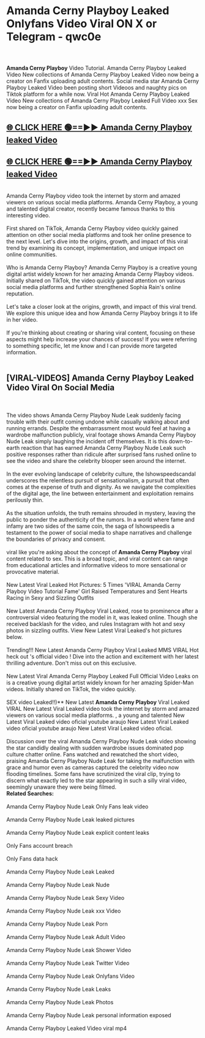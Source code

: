 <h1> Amanda Cerny Playboy Leaked Onlyfans Video Viral ON X or Telegram - qwc0e </h1>

# 
<br>
<strong>Amanda Cerny Playboy</strong> Video Tutorial. Amanda Cerny Playboy Leaked Video New collections of  Amanda Cerny Playboy Leaked Video now being a creator on Fanfix uploading adult contents. Social media star Amanda Cerny Playboy Leaked Video been posting short Videoos and naughty pics on Tiktok platform for a while now. Viral Hot Amanda Cerny Playboy Leaked Video New collections of Amanda Cerny Playboy Leaked Full Video xxx Sex now being a creator on Fanfix uploading adult contents.
<br>

## [🌐 CLICK HERE 🟢==►► Amanda Cerny Playboy leaked Video ](https://onlyclips.site?title=Amanda_Cerny_Playboy&ref=git)


## [🌐 CLICK HERE 🟢==►► Amanda Cerny Playboy leaked Video ](https://onlyclips.site?title=Amanda_Cerny_Playboy&ref=git)

<br>
Amanda Cerny Playboy video took the internet by storm and amazed viewers on various social media platforms. Amanda Cerny Playboy, a young and talented digital creator, recently became famous thanks to this interesting video.
<br><br>
First shared on TikTok, Amanda Cerny Playboy video quickly gained attention on other social media platforms and took her online presence to the next level. Let's dive into the origins, growth, and impact of this viral trend by examining its concept, implementation, and unique impact on online communities.
<br><br>
Who is Amanda Cerny Playboy? Amanda Cerny Playboy is a creative young digital artist widely known for her amazing Amanda Cerny Playboy videos. Initially shared on TikTok, the video quickly gained attention on various social media platforms and further strengthened Sophia Rain's online reputation.
<br><br>
Let's take a closer look at the origins, growth, and impact of this viral trend. We explore this unique idea and how Amanda Cerny Playboy brings it to life in her video.
<br><br>
If you're thinking about creating or sharing viral content, focusing on these aspects might help increase your chances of success! If you were referring to something specific, let me know and I can provide more targeted information.
<br><br>
<h2>[VIRAL-VIDEOS] Amanda Cerny Playboy Leaked Video Viral On Social Media</h2>
<br><br>
The video shows Amanda Cerny Playboy Nude Leak suddenly facing trouble with their outfit coming undone while casually walking about and running errands. Despite the embarrassment most would feel at having a wardrobe malfunction publicly, viral footage shows Amanda Cerny Playboy Nude Leak simply laughing the incident off themselves. It is this down-to-earth reaction that has earned Amanda Cerny Playboy Nude Leak such positive responses rather than ridicule after surprised fans rushed online to see the video and share the celebrity blooper seen around the internet.
<br><br>
In the ever evolving landscape of celebrity culture, the Ishowspeedscandal underscores the relentless pursuit of sensationalism, a pursuit that often comes at the expense of truth and dignity. As we navigate the complexities of the digital age, the line between entertainment and exploitation remains perilously thin.
<br><br>
As the situation unfolds, the truth remains shrouded in mystery, leaving the public to ponder the authenticity of the rumors. In a world where fame and infamy are two sides of the same coin, the saga of Ishowspeedis a testament to the power of social media to shape narratives and challenge the boundaries of privacy and consent.
<br><br>
viral like you're asking about the concept of <strong>Amanda Cerny Playboy</strong> viral content related to sex. This is a broad topic, and viral content can range from educational articles and informative videos to more sensational or provocative material.
<br><br>
New Latest Viral Leaked Hot Pictures: 5 Times 'VIRAL Amanda Cerny Playboy Video Tutorial Fame' Girl Raised Temperatures and Sent Hearts Racing in Sexy and Sizzling Outfits
<br><br>
New Latest Amanda Cerny Playboy Viral Leaked, rose to prominence after a controversial video featuring the model in it, was leaked online. Though she received backlash for the video, and rules Instagram with hot and sexy photos in sizzling outfits. View New Latest Viral Leaked's hot pictures below.
<br><br>
Trending!!! New Latest Amanda Cerny Playboy Viral Leaked MMS VIRAL Hot heck out 's official video ! Dive into the action and excitement with her latest thrilling adventure. Don't miss out on this exclusive.
<br><br>
New Latest Viral Amanda Cerny Playboy Leaked Full Official Video Leaks on  is a creative young digital artist widely known for her amazing Spider-Man videos. Initially shared on TikTok, the video quickly.
<br><br>
SEX video Leaked!!)** New Latest <strong>Amanda Cerny Playboy</strong> Viral Leaked VIRAL New Latest Viral Leaked video took the internet by storm and amazed viewers on various social media platforms. , a young and talented New Latest Viral Leaked video oficial youtube araujo New Latest Viral Leaked video oficial youtube araujo New Latest Viral Leaked video oficial.
<br><br>
Discussion over the viral Amanda Cerny Playboy Nude Leak video showing the star candidly dealing with sudden wardrobe issues dominated pop culture chatter online. Fans watched and rewatched the short video, praising Amanda Cerny Playboy Nude Leak for taking the malfunction with grace and humor even as cameras captured the celebrity video now flooding timelines. Some fans have scrutinized the viral clip, trying to discern what exactly led to the star appearing in such a silly viral video, seemingly unaware they were being filmed.
<br>
<strong>Related Searches:</strong>
<br><br>
Amanda Cerny Playboy Nude Leak Only Fans leak video
<br><br>
Amanda Cerny Playboy Nude Leak leaked pictures
<br><br>
Amanda Cerny Playboy Nude Leak explicit content leaks
<br><br>
Only Fans account breach
<br><br>
Only Fans data hack
<br><br>
Amanda Cerny Playboy Nude Leak Leaked
<br><br>
Amanda Cerny Playboy Nude Leak Nude
<br><br>
Amanda Cerny Playboy Nude Leak Sexy Video
<br><br>
Amanda Cerny Playboy Nude Leak xxx Video
<br><br>
Amanda Cerny Playboy Nude Leak Porn
<br><br>
Amanda Cerny Playboy Nude Leak Adult Video
<br><br>
Amanda Cerny Playboy Nude Leak Shower Video
<br><br>
Amanda Cerny Playboy Nude Leak Twitter Video
<br><br>
Amanda Cerny Playboy Nude Leak Onlyfans Video
<br><br>
Amanda Cerny Playboy Nude Leak Leaks
<br><br>
Amanda Cerny Playboy Nude Leak Photos
<br><br>
Amanda Cerny Playboy Nude Leak personal information exposed
<br><br>
Amanda Cerny Playboy Leaked Video viral mp4